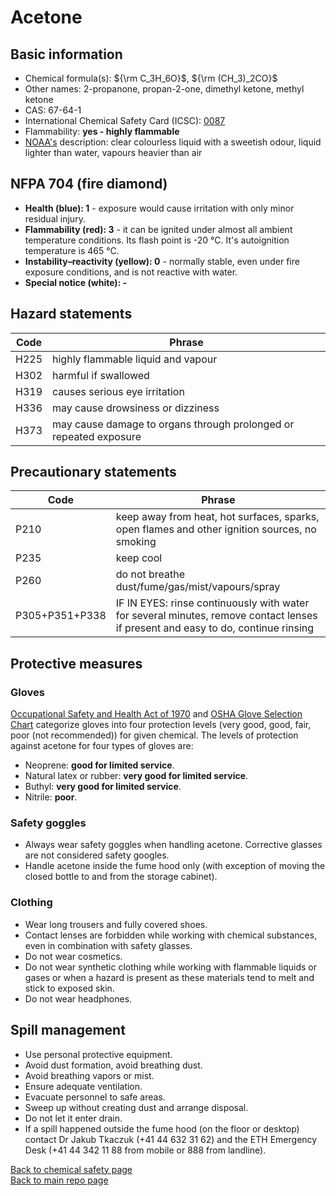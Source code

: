 # Acetone

## Basic information
- Chemical formula(s): ${\rm C_3H_6O}$, ${\rm (CH_3)_2CO}$
- Other names: 2-propanone, propan-2-one, dimethyl ketone, methyl ketone
- CAS: 67-64-1
- International Chemical Safety Card (ICSC): [0087](https://inchem.org/documents/icsc/icsc/eics0087.htm)
- Flammability: **yes - highly flammable**
- [NOAA's](https://cameochemicals.noaa.gov/chemical/8) description: clear colourless liquid with a sweetish odour, liquid lighter than water, vapours heavier than air

## NFPA 704 (fire diamond)
- **Health (blue): 1** - exposure would cause irritation with only minor residual injury.
- **Flammability (red): 3** - it can be ignited under almost all ambient temperature conditions. Its flash point is -20 °C. It's autoignition temperature is 465 °C.
- **Instability–reactivity (yellow): 0** - normally stable, even under fire exposure conditions, and is not reactive with water.
- **Special notice (white): -**

## Hazard statements
| Code | Phrase                                                            |
| ---- | ----------------------------------------------------------------- |
| H225 | highly flammable liquid and vapour                                |
| H302 | harmful if swallowed                                              |
| H319 | causes serious eye irritation                                     |
| H336 | may cause drowsiness or dizziness                                 |
| H373 | may cause damage to organs through prolonged or repeated exposure |

## Precautionary statements
| Code           | Phrase                                                                                                                           |
| -------------- | -------------------------------------------------------------------------------------------------------------------------------- |
| P210           | keep away from heat, hot surfaces, sparks, open flames and other ignition sources, no smoking                                    |
| P235           | keep cool                                                                                                                        |
| P260           | do not breathe dust/fume/gas/mist/vapours/spray                                                                                  |
| P305+P351+P338 | IF IN EYES: rinse continuously with water for several minutes, remove contact lenses if present and easy to do, continue rinsing |

## Protective measures

### Gloves
[Occupational Safety and Health Act of 1970](https://www.osha.gov/sites/default/files/publications/osha3151.pdf) and [OSHA Glove Selection Chart](https://safety.fsu.edu/safety_manual/OSHA%20Glove%20Selection%20Chart.pdf) categorize gloves into four protection levels (very good, good, fair, poor (not recommended)) for given chemical. The levels of protection against acetone for four types of gloves are:

- Neoprene: **good for limited service**.
- Natural latex or rubber: **very good for limited service**.
- Buthyl: **very good for limited service**.
- Nitrile: **poor**.

### Safety goggles
- Always wear safety goggles when handling acetone. Corrective glasses are not considered safety googles.
- Handle acetone inside the fume hood only (with exception of moving the closed bottle to and from the storage cabinet).

### Clothing
- Wear long trousers and fully covered shoes.
- Contact lenses are forbidden while working with chemical substances, even in combination with safety glasses.
- Do not wear cosmetics.
- Do not wear synthetic clothing while working with flammable liquids or gases or when a hazard is present as these materials tend to melt and stick to exposed skin.
- Do not wear headphones.

## Spill management
- Use personal protective equipment.
- Avoid dust formation, avoid breathing dust.
- Avoid breathing vapors or mist.
- Ensure adequate ventilation.
- Evacuate personnel to safe areas.
- Sweep up without creating dust and arrange disposal.
- Do not let it enter drain.
- If a spill happened outside the fume hood (on the floor or desktop) contact Dr Jakub Tkaczuk (+41 44 632 31 62) and the ETH Emergency Desk (+41 44 342 11 88 from mobile or 888 from landline).

[Back to chemical safety page](https://github.com/Global-Health-Engineering/group-safety/tree/main/02-chemical-safety)  
[Back to main repo page](https://github.com/Global-Health-Engineering/group-safety)
